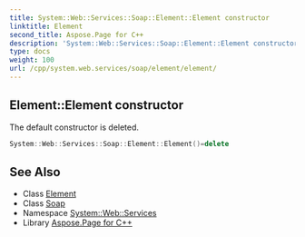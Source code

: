 ```yaml
---
title: System::Web::Services::Soap::Element::Element constructor
linktitle: Element
second_title: Aspose.Page for C++
description: 'System::Web::Services::Soap::Element::Element constructor. The default constructor is deleted in C++.'
type: docs
weight: 100
url: /cpp/system.web.services/soap/element/element/
---
```

## Element::Element constructor


The default constructor is deleted.

```cpp
System::Web::Services::Soap::Element::Element()=delete
```

## See Also

* Class [Element](../)
* Class [Soap](../../)
* Namespace [System::Web::Services](../../../)
* Library [Aspose.Page for C++](../../../../)
